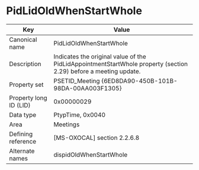 # PidLidOldWhenStartWhole

| Key | Value |
|---|---|
| Canonical name | PidLidOldWhenStartWhole |
| Description | Indicates the original value of the PidLidAppointmentStartWhole property (section 2.29) before a meeting update. |
| Property set | PSETID_Meeting {6ED8DA90-450B-101B-98DA-00AA003F1305} |
| Property long ID (LID) | 0x00000029 |
| Data type | PtypTime, 0x0040 |
| Area | Meetings |
| Defining reference | [MS-OXOCAL] section 2.2.6.8 |
| Alternate names | dispidOldWhenStartWhole |
